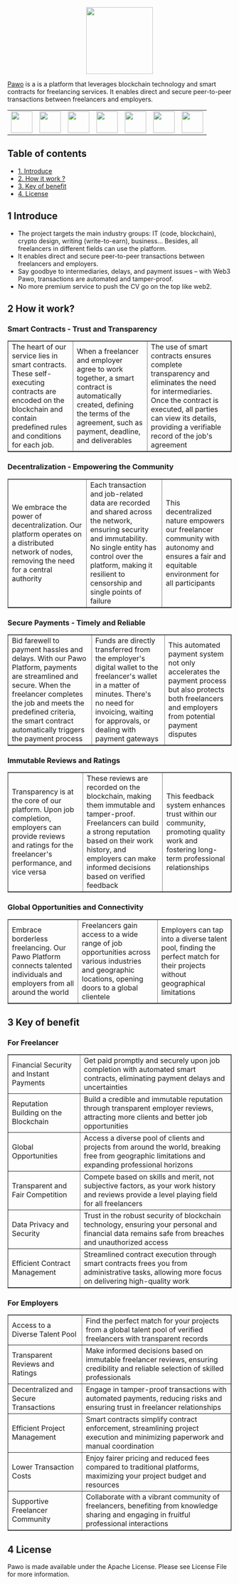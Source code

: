 <p align="center"><a href="https://pawo-app.skrt.cc/" target="_blank">
    <img height="150px" src="https://github.com/maoleng/pawo/assets/91431461/47245874-9af9-4fc3-8ef1-037f845ec23d">
</a></p>

[Pawo](https://pawo-app.skrt.cc/) is a is a platform that leverages blockchain technology and smart contracts for freelancing services. It enables direct and secure peer-to-peer transactions between freelancers and employers.

<table align="center">
	<tr>
		<td><image width="48px" src="https://github.com/maoleng/pawo/assets/91431461/6e547b3a-08c8-4bee-9713-d80987305a64"></td>
		<td><image width="48px" src="https://github.com/maoleng/pawo/assets/91431461/14674063-5378-4d76-b46e-6a987e218203"></td>
		<td><image width="48px" src="https://github.com/maoleng/pawo/assets/91431461/bf89b968-6cdf-4659-8cb4-dff3266ca964"></td>
		<td><image width="48px" src="https://github.com/maoleng/pawo/assets/91431461/c97a0b56-7ad0-4a82-a3a8-23290a945bc1"></td>
		<td><image width="48px" src="https://github.com/maoleng/pawo/assets/91431461/11ac49b4-ca7f-4867-8e95-12854d8b5e96"></td>
		<td><image width="48px" src="https://laravel.com/img/logomark.min.svg"></td>
		<td><image width="48px" src="https://github.com/maoleng/pawo/assets/91431461/9adb5c89-7047-4f80-83fb-56f29f710486"></td>
	</tr>
</table>


## Table of contents
- [1. Introduce](#1-Introduce)
- [2. How it work ?](#2-How-it-work?)
- [3. Key of benefit](#3-Key-of-benefit)
- [4. License](#5-License)

## 1 Introduce

* The project targets the main industry groups: IT (code, blockchain), crypto design, writing (write-to-earn), business... Besides, all freelancers in different fields can use the platform.
* It enables direct and secure peer-to-peer transactions between freelancers and employers.
* Say goodbye to intermediaries, delays, and payment issues – with Web3 Pawo, transactions are automated and tamper-proof.
* No more premium service to push the CV go on the top like web2.

## 2 How it work?

### Smart Contracts - Trust and Transparency

<table border="1px solid white">
	<tr>
		<td>The heart of our service lies in smart contracts. These self-executing contracts are encoded on the blockchain and contain predefined rules and conditions for each job.</td>
        <td>When a freelancer and employer agree to work together, a smart contract is automatically created, defining the terms of the agreement, such as payment, deadline, and deliverables</td>
		<td>The use of smart contracts ensures complete transparency and eliminates the need for intermediaries. Once the contract is executed, all parties can view its details, providing a verifiable record of the job's agreement</td>
	</tr>
</table>

### Decentralization - Empowering the Community

<table border="1px solid white">
	<tr>
		<td>We embrace the power of decentralization. Our platform operates on a distributed network of nodes, removing the need for a central authority</td>
		<td>Each transaction and job-related data are recorded and shared across the network, ensuring security and immutability. No single entity has control over the platform, making it resilient to censorship and single points of failure</td>
		<td>This decentralized nature empowers our freelancer community with autonomy and ensures a fair and equitable environment for all participants</td>
	</tr>
</table>

### Secure Payments - Timely and Reliable

<table border="1px solid white">
	<tr>
		<td>Bid farewell to payment hassles and delays. With our Pawo Platform, payments are streamlined and secure. When the freelancer completes the job and meets the predefined criteria, the smart contract automatically triggers the payment process</td>
		<td>Funds are directly transferred from the employer's digital wallet to the freelancer's wallet in a matter of minutes. There's no need for invoicing, waiting for approvals, or dealing with payment gateways</td>
		<td>This automated payment system not only accelerates the payment process but also protects both freelancers and employers from potential payment disputes</td>
	</tr>
</table>

### Immutable Reviews and Ratings

<table border="1px solid white">
	<tr>
		<td>Transparency is at the core of our platform. Upon job completion, employers can provide reviews and ratings for the freelancer's performance, and vice versa</td>
		<td>These reviews are recorded on the blockchain, making them immutable and tamper-proof. Freelancers can build a strong reputation based on their work history, and employers can make informed decisions based on verified feedback</td>
		<td>This feedback system enhances trust within our community, promoting quality work and fostering long-term professional relationships</td>
	</tr>
</table>

### Global Opportunities and Connectivity

<table border="1px solid white">
	<tr>
		<td>Embrace borderless freelancing. Our Pawo Platform connects talented individuals and employers from all around the world</td>
		<td>Freelancers gain access to a wide range of job opportunities across various industries and geographic locations, opening doors to a global clientele</td>
		<td>Employers can tap into a diverse talent pool, finding the perfect match for their projects without geographical limitations</td>
	</tr>
</table>

## 3 Key of benefit

### For Freelancer

<table border="1px solid white">
	<tr>
		<td>Financial Security and Instant Payments</td>
		<td>Get paid promptly and securely upon job completion with automated smart contracts, eliminating payment delays and uncertainties</td>
	</tr>
	<tr>
		<td>Reputation Building on the Blockchain</td>
		<td>Build a credible and immutable reputation through transparent employer reviews, attracting more clients and better job opportunities</td>
	</tr>
	<tr>
		<td>Global Opportunities</td>
		<td>Access a diverse pool of clients and projects from around the world, breaking free from geographic limitations and expanding professional horizons</td>
	</tr>
	<tr>
		<td>Transparent and Fair Competition</td>
		<td>Compete based on skills and merit, not subjective factors, as your work history and reviews provide a level playing field for all freelancers</td>
	</tr>
	<tr>
		<td>Data Privacy and Security</td>
		<td>Trust in the robust security of blockchain technology, ensuring your personal and financial data remains safe from breaches and unauthorized access</td>
	</tr>
	<tr>
		<td>Efficient Contract Management</td>
		<td>Streamlined contract execution through smart contracts frees you from administrative tasks, allowing more focus on delivering high-quality work</td>
	</tr>
</table>

### For Employers

<table border="1px solid white">
	<tr>
		<td>Access to a Diverse Talent Pool</td>
		<td>Find the perfect match for your projects from a global talent pool of verified freelancers with transparent records</td>
	</tr>
	<tr>
		<td>Transparent Reviews and Ratings</td>
		<td>Make informed decisions based on immutable freelancer reviews, ensuring credibility and reliable selection of skilled professionals</td>
	</tr>
	<tr>
		<td>Decentralized and Secure Transactions</td>
		<td>Engage in tamper-proof transactions with automated payments, reducing risks and ensuring trust in freelancer relationships</td>
	</tr>
	<tr>
		<td>Efficient Project Management</td>
		<td>Smart contracts simplify contract enforcement, streamlining project execution and minimizing paperwork and manual coordination</td>
	</tr>
	<tr>
		<td>Lower Transaction Costs</td>
		<td>Enjoy fairer pricing and reduced fees compared to traditional platforms, maximizing your project budget and resources</td>
	</tr>
	<tr>
		<td>Supportive Freelancer Community</td>
		<td>Collaborate with a vibrant community of freelancers, benefiting from knowledge sharing and engaging in fruitful professional interactions</td>
	</tr>
</table>

## 4 License
Pawo is made available under the Apache License. Please see License File for more information.
